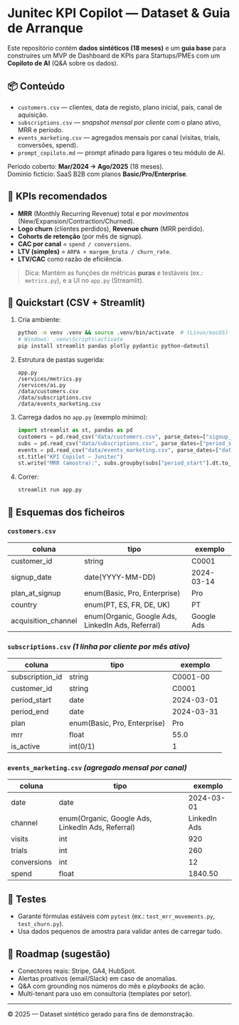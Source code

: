 # Junitec KPI Copilot — Dataset & Guia de Arranque

Este repositório contém **dados sintéticos (18 meses)** e um **guia base** para construíres um MVP de Dashboard de KPIs para Startups/PMEs com um **Copiloto de AI** (Q&A sobre os dados).

## 📦 Conteúdo
- `customers.csv` — clientes, data de registo, plano inicial, país, canal de aquisição.
- `subscriptions.csv` — *snapshot mensal por cliente* com o plano ativo, MRR e período.
- `events_marketing.csv` — agregados mensais por canal (visitas, trials, conversões, spend).
- `prompt_copiloto.md` — prompt afinado para ligares o teu módulo de AI.

Período coberto: **Mar/2024 → Ago/2025** (18 meses).  
Domínio fictício: SaaS B2B com planos **Basic/Pro/Enterprise**.

## 🧠 KPIs recomendados
- **MRR** (Monthly Recurring Revenue) total e por *movimentos* (New/Expansion/Contraction/Churned).
- **Logo churn** (clientes perdidos), **Revenue churn** (MRR perdido).
- **Cohorts de retenção** (por mês de signup).
- **CAC por canal** = `spend / conversions`.
- **LTV (simples)** = `ARPA × margem_bruta / churn_rate`.
- **LTV/CAC** como razão de eficiência.

> Dica: Mantém as funções de métricas **puras** e testáveis (ex.: `metrics.py`), e a UI no `app.py` (Streamlit).

## 🚀 Quickstart (CSV + Streamlit)
1. Cria ambiente:
   ```bash
   python -m venv .venv && source .venv/bin/activate  # (Linux/macOS)
   # Windows: .venv\Scripts\activate
   pip install streamlit pandas plotly pydantic python-dateutil
   ```
2. Estrutura de pastas sugerida:
   ```
   app.py
   /services/metrics.py
   /services/ai.py
   /data/customers.csv
   /data/subscriptions.csv
   /data/events_marketing.csv
   ```
3. Carrega dados no `app.py` (exemplo mínimo):
   ```python
   import streamlit as st, pandas as pd
   customers = pd.read_csv("data/customers.csv", parse_dates=["signup_date"])
   subs = pd.read_csv("data/subscriptions.csv", parse_dates=["period_start","period_end"])
   events = pd.read_csv("data/events_marketing.csv", parse_dates=["date"])
   st.title("KPI Copilot — Junitec")
   st.write("MRR (amostra):", subs.groupby(subs["period_start"].dt.to_period("M"))["mrr"].sum().tail())
   ```
4. Correr:
   ```bash
   streamlit run app.py
   ```

## 🧩 Esquemas dos ficheiros
### `customers.csv`
| coluna | tipo | exemplo |
|---|---|---|
| customer_id | string | C0001 |
| signup_date | date(YYYY-MM-DD) | 2024-03-14 |
| plan_at_signup | enum(Basic, Pro, Enterprise) | Pro |
| country | enum(PT, ES, FR, DE, UK) | PT |
| acquisition_channel | enum(Organic, Google Ads, LinkedIn Ads, Referral) | Google Ads |

### `subscriptions.csv`  *(1 linha por cliente por mês ativo)*
| coluna | tipo | exemplo |
|---|---|---|
| subscription_id | string | C0001-00 |
| customer_id | string | C0001 |
| period_start | date | 2024-03-01 |
| period_end | date | 2024-03-31 |
| plan | enum(Basic, Pro, Enterprise) | Pro |
| mrr | float | 55.0 |
| is_active | int(0/1) | 1 |

### `events_marketing.csv` *(agregado mensal por canal)*
| coluna | tipo | exemplo |
|---|---|---|
| date | date | 2024-03-01 |
| channel | enum(Organic, Google Ads, LinkedIn Ads, Referral) | LinkedIn Ads |
| visits | int | 920 |
| trials | int | 260 |
| conversions | int | 12 |
| spend | float | 1840.50 |

## 🧪 Testes
- Garante fórmulas estáveis com `pytest` (ex.: `test_mrr_movements.py`, `test_churn.py`).
- Usa dados pequenos de amostra para validar antes de carregar tudo.

## 🧱 Roadmap (sugestão)
- Conectores reais: Stripe, GA4, HubSpot.
- Alertas proativos (email/Slack) em caso de anomalias.
- Q&A com grounding nos números do mês e *playbooks* de ação.
- Multi-tenant para uso em consultoria (templates por setor).

---

© 2025 — Dataset sintético gerado para fins de demonstração.
